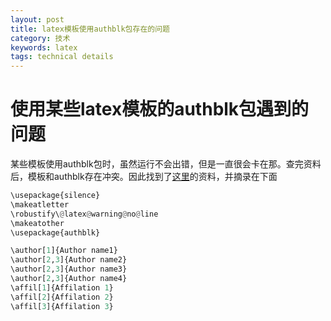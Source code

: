 ```yaml
---
layout: post
title: latex模板使用authblk包存在的问题
category: 技术
keywords: latex
tags: technical details
---
```


# 使用某些latex模板的authblk包遇到的问题

某些模板使用authblk包时，虽然运行不会出错，但是一直很会卡在那。查完资料后，模板和authblk存在冲突。因此找到了[这里](https://github.com/MCG-NKU/CVPR_Template/issues/13)的资料，并摘录在下面

```python
\usepackage{silence}
\makeatletter
\robustify\@latex@warning@no@line
\makeatother
\usepackage{authblk}

\author[1]{Author name1}
\author[2,3]{Author name2}
\author[2,3]{Author name3}
\author[2,3]{Author name4}
\affil[1]{Affilation 1}
\affil[2]{Affilation 2}
\affil[3]{Affilation 3}
```

